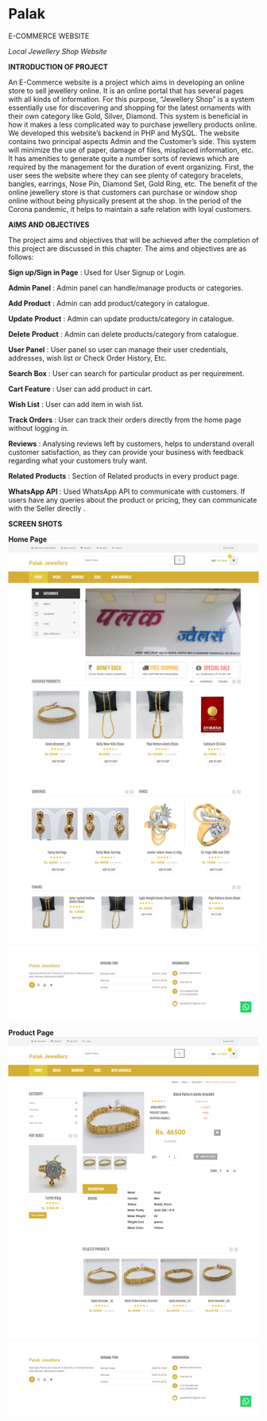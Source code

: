 # Palak

E-COMMERCE WEBSITE

<i>Local Jewellery Shop Website</i>

<b>INTRODUCTION OF PROJECT</b>

An E-Commerce website is a project which aims in developing an online store to sell jewellery online. It is an online portal that has several pages with all kinds of information. For this purpose, “Jewellery Shop” is a system essentially use for discovering and shopping for the latest ornaments with their own category like Gold, Silver, Diamond. This system is beneficial in how it makes a less complicated way to purchase jewellery products online. We developed this website’s backend in PHP and MySQL. The website contains two principal aspects Admin and the Customer’s side. This system will minimize the use of paper, damage of files, misplaced information, etc. It has amenities to generate quite a number sorts of reviews which are required by the management for the duration of event organizing. First, the user sees the website where they can see plenty of category bracelets, bangles, earrings, Nose Pin, Diamond Set, Gold Ring, etc. The benefit of the online jewellery store is that customers can purchase or window shop online without being physically present at the shop. In the period of the Corona pandemic, it helps to maintain a safe relation with loyal customers.

<b>AIMS AND OBJECTIVES</b>

The project aims and objectives that will be achieved after the completion of this project are discussed in this chapter. The aims and objectives are as follows:

<b>Sign up/Sign in Page</b> : Used for User Signup or Login.

<b>Admin Panel</b> : Admin panel can handle/manage products or categories. 

<b>Add Product</b> : Admin can add product/category in catalogue. 

<b>Update Product</b> : Admin can update products/category in catalogue. 

<b>Delete Product</b> : Admin can delete products/category from catalogue. 

<b>User Panel</b> : User panel so user can manage their user credentials, addresses, wish list or Check Order History, Etc.

<b>Search Box</b> : User can search for particular product as per requirement.

<b>Cart Feature</b> : User can add product in cart. 

<b>Wish List</b> : User can add item in wish list.

<b>Track Orders</b> : User can track their orders directly from the home page without logging in.

<b>Reviews</b> : Analysing reviews left by customers, helps to understand overall customer satisfaction, as they can provide your business with feedback regarding what your customers truly want.

<b>Related Products</b> : Section of Related products in every product page.

<b>WhatsApp API</b> : Used WhatsApp API to communicate with customers. If users have any queries about the product or pricing, they can communicate with the Seller directly .


<b>SCREEN SHOTS<b>
  
<b>Home Page</b>
<img src="./ss/Home.png" alt="Home Page SS">
  
<b>Product Page</b>
<img src="./ss/Product Details.png" alt="Product Page SS">
